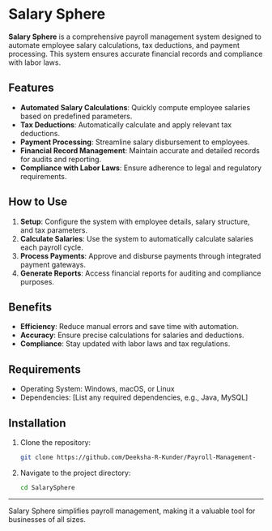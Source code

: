 # Salary Sphere

**Salary Sphere** is a comprehensive payroll management system designed to automate employee salary calculations, tax deductions, and payment processing. This system ensures accurate financial records and compliance with labor laws.

## Features

- **Automated Salary Calculations**: Quickly compute employee salaries based on predefined parameters.
- **Tax Deductions**: Automatically calculate and apply relevant tax deductions.
- **Payment Processing**: Streamline salary disbursement to employees.
- **Financial Record Management**: Maintain accurate and detailed records for audits and reporting.
- **Compliance with Labor Laws**: Ensure adherence to legal and regulatory requirements.

## How to Use

1. **Setup**: Configure the system with employee details, salary structure, and tax parameters.
2. **Calculate Salaries**: Use the system to automatically calculate salaries each payroll cycle.
3. **Process Payments**: Approve and disburse payments through integrated payment gateways.
4. **Generate Reports**: Access financial reports for auditing and compliance purposes.

## Benefits

- **Efficiency**: Reduce manual errors and save time with automation.
- **Accuracy**: Ensure precise calculations for salaries and deductions.
- **Compliance**: Stay updated with labor laws and tax regulations.

## Requirements

- Operating System: Windows, macOS, or Linux
- Dependencies: [List any required dependencies, e.g., Java, MySQL]

## Installation

1. Clone the repository:
   ```bash
   git clone https://github.com/Deeksha-R-Kunder/Payroll-Management-
   ```
2. Navigate to the project directory:
   ```bash
   cd SalarySphere
   ```

---

Salary Sphere simplifies payroll management, making it a valuable tool for businesses of all sizes.

